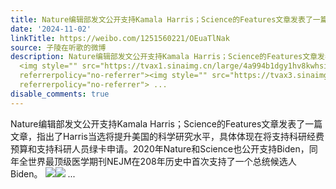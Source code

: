 ```yaml
---
title: Nature编辑部发文公开支持Kamala Harris；Science的Features文章发表了一篇文章，指出了Harris当选将提升美国的科学研究水平，具体体现在将支持科研经费预算和支...
date: '2024-11-02'
linkTitle: https://weibo.com/1251560221/OEuaTlNak
source: 子陵在听歌的微博
description: Nature编辑部发文公开支持Kamala Harris；Science的Features文章发表了一篇文章，指出了Harris当选将提升美国的科学研究水平，具体体现在将支持科研经费预算和支持科研人员绿卡申请。2020年Nature和Science也公开支持Biden，同年全世界最顶级医学期刊NEJM在208年历史中首次支持了一个总统候选人Biden。
  <img style="" src="https://tvax1.sinaimg.cn/large/4a994b1dgy1hv8kwhsi51j233q3xo1ky.jpg"
  referrerpolicy="no-referrer"><img style="" src="https://tvax3.sinaimg.cn/large/4a994b1dgy1hv8kwjlhprj215s3xo7wh.jpg"
  referrerpolicy="no-referrer"> ...
disable_comments: true
---
```

Nature编辑部发文公开支持Kamala Harris；Science的Features文章发表了一篇文章，指出了Harris当选将提升美国的科学研究水平，具体体现在将支持科研经费预算和支持科研人员绿卡申请。2020年Nature和Science也公开支持Biden，同年全世界最顶级医学期刊NEJM在208年历史中首次支持了一个总统候选人Biden。 <img style="" src="https://tvax1.sinaimg.cn/large/4a994b1dgy1hv8kwhsi51j233q3xo1ky.jpg" referrerpolicy="no-referrer"><img style="" src="https://tvax3.sinaimg.cn/large/4a994b1dgy1hv8kwjlhprj215s3xo7wh.jpg" referrerpolicy="no-referrer"> ...